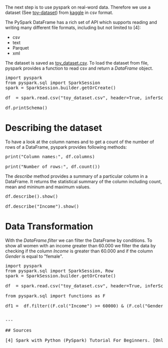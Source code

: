 The next step is to use pyspark on real-word data. Therefore we use a dataset (See [toy-dataset](https://www.kaggle.com/datasets/carlolepelaars/toy-dataset)) from [kaggle](https://www.kaggle.com) in csv format. 

The PySpark DataFrame has a rich set of API which supports reading and writing many different file formats, including but not limited to [4]:
 - csv
 - text
 - Parquet
 - xml

The dataset is saved as [toy_dataset.csv](toy_dataset.csv). To load the dataset from file, pyspark provides a function to read csv and return a _DataFrame_ object.

<pre class="file" data-filename="script.py" data-target="append">
import pyspark
from pyspark.sql import SparkSession
spark = SparkSession.builder.getOrCreate()

df  = spark.read.csv("toy_dataset.csv", header=True, inferSchema=True)

df.printSchema()
</pre>

# Describing the dataset

To have a look at the column names and to get a count of the number of rows of a DataFrame, pyspark provides following methods:

<pre class="file" data-filename="script.py" data-target="append">
print("Column names:", df.columns)

print("Number of rows:", df.count())
</pre>

The _describe_ method provides a summary of a particular column in a DataFrame. It returns the statistical summary of the column including count, mean and mininum and maximum values.

<pre class="file" data-filename="script.py" data-target="append">
df.describe().show()

df.describe("Income").show()
</pre>

# Data Transformation

With the _DataFrame.filter_ we can filter the DataFrame by conditions.  To show all women with an income greater than 60.000 we filter the data by checking if the column _Income_ is greater than 60.000 and if the column _Gender_ is equal to "female".

<pre class="file" data-filename="script.py" data-target="replace">
import pyspark
from pyspark.sql import SparkSession, Row
spark = SparkSession.builder.getOrCreate()

df  = spark.read.csv("toy_dataset.csv", header=True, inferSchema=True)

from pyspark.sql import functions as F

df1 =  df.filter((F.col("Income") >= 60000) & (F.col("Gender") == "Female")).show()
<pre class="file" data-filename="script.py" data-target="append">

---

## Sources

[4] Spark with Python (PySpark) Tutorial For Beginners. [Online]. Available: https://sparkbyexamples.com/pyspark-tutorial/
